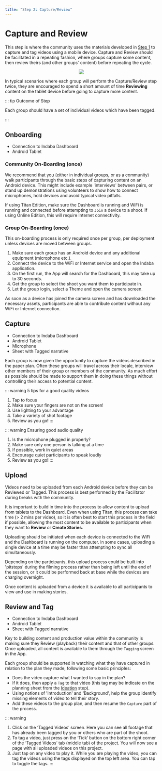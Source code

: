 ```yaml
---
title: "Step 2: Capture/Review"
---
```


<ReadTime />

<Steps :step="2"/>

# Capture and Review

<Leader>

This step is where the community uses the materials developed in [Step 1](/guide/ideation/) to capture and tag videos using a mobile device. Capture and Review should be facilitated in a repeating fashion, where groups capture some content, then review theirs (and other groups' content) before repeating the cycle.

<div style="text-align:center">
<img src="/imgs/capture.svg" />
</div>

In typical scenarios where each group will perform the Capture/Review step twice, they are encouraged to spend a short amount of time **Reviewing** content on the tablet device before going to capture more content. 

</Leader>

::: tip Outcome of Step

Each group should have a set of individual videos which have been tagged.

:::

<TimeGuide time="30 mins">

## Onboarding

</TimeGuide>

<Materials>

- Connection to Indaba Dashboard
- Android Tablet

</Materials>


### Community On-Boarding (once)

<App />

We recommend that you (either in individual groups, or as a community) walk participants through the basic steps of capturing content on an Android device. This might include example 'interviews' between pairs, or stand up demonstrations using volunteers to show how to connect microphones, hold devices and avoid typical video pitfalls.

<AdminRole title="Run the Dashboard">

If using Titan Edition, make sure the Dashboard is running and WiFi is running and connected before attempting to `Join` a device to a shoot. If using Online Edition, this will require Internet connectivity.

</AdminRole>

### Group On-Boarding (once)

<App />

This on-boarding process is only required once per group, per deployment unless devices are moved between groups.

1. Make sure each group has an Android device and any additional equipment (microphone etc.).
1. Connect the device to the WiFi or Internet service and open the Indaba application.
1. On the first run, the App will search for the Dashboard, this may take up to 30 seconds.
1. Get the group to select the shoot you want them to participate in.
1. Let the group login, select a Theme and open the camera screen.

As soon as a device has joined the camera screen and has downloaded the necessary assets, participants are able to contribute content without any WiFi or Internet connection.



<TimeGuide time="3-4 hours (over ~2 days)">

## Capture

</TimeGuide>

<Materials>

- Connection to Indaba Dashboard
- Android Tablet
- Microphone
- Sheet with Tagged narrative

</Materials>

<App />
<Paper />

Each group is now given the opportunity to capture the videos described in the paper plan. Often these groups will travel across their locale, interview other members of their group or members of the community. As much effort as possible should be made to support them in doing these things without controlling their access to potential content.

::: warning 5 tips for a good quality videos

1. Tap to focus
2. Make sure your fingers are not on the screen! 
3. Use lighting to your advantage
4. Take a variety of shot footage
5. Review as you go! 
:::

::: warning Ensuring good audio quality
1. Is the microphone plugged in properly? 
2. Make sure only one person is talking at a time 
3. If possible, work in quiet areas 
4. Encourage quiet participants to speak loudly 
5. Review as you go!
:::

<TimeGuide time="varies depending on content">

## Upload

</TimeGuide>

<App />
<Dashboard />

Videos need to be uploaded from each Android device before they can be Reviewed or Tagged. This process is best performed by the Facilitator during breaks with the community.

<AdminRole title="Uploading Content">

It is important to build in time into the process to allow content to upload from tablets to the Dashboard. Even when using Titan, this process can take time (> 2 mins per video), so it is often best to start this process in the field if possible, allowing the most content to be available to participants when they want to **Review** or **Create Stories**.

Uploading should be initiated when each device is connected to the WiFi and the Dashboard is running on the computer. In some cases, uploading a single device at a time may be faster than attempting to sync all simultaneously.

Depending on the participants, this upload process could be built into 'pitstops' during the filming process rather than being left until the end of the session, or it could be performed back at base while the devices are charging overnight.

Once content is uploaded from a device it is available to all participants to view and use in making stories.

</AdminRole>

<TimeGuide time="15 mins for each hour of capture ">

## Review and Tag

</TimeGuide>

<Materials>

- Connection to Indaba Dashboard
- Android Tablet
- Sheet with Tagged narrative

</Materials>

<App />
<Dashboard />
<Paper />

Key to building content and production value within the community is making sure they Review (playback) their content and that of other groups. Once uploaded, all content is available to them through the `Tagging` screen in the App.

Each group should be supported in watching what they have captured in relation to the plan they made, following some basic principles:

- Does the video capture what I wanted to say in the plan?
- If it does, then apply a `Tag` to that video (this tag may be indicate on the planning sheet from the [Ideation](/guide/ideation/) step).
- Using notions of 'Introduction' and 'Background', help the group identify missing elements of video to tell their story.
- Add these videos to the group plan, and then resume the `Capture` part of the process.







<!-- ### Tutorial: How to capture videos? 

1. Open the Indaba app

2. Click on the project name to which you want to contribute videos

3. Click on the ‘Camera’ button on the bottom right corner of the Captured Videos tab (first tab) 

4. Select a theme for your video

5. Select a template that best represents the shot type you want to use 

6. Capture your video by pressing the red record button on the right side. See this article for tips on capturing good quality video.

7. After you finish, you can review the video you just took in the ‘Captured Videos’ tab.  -->


<!-- ::: tip WiFi / 3G Connection Required

This step in the process requires that the tablets have a connection to the Indaba Dashboard. With Titan this means making sure your local WiFi is turned on, and the Indaba Titan application is running.

::: -->

<!-- ### Tutorial: How to review videos?  -->
::: warning
1. Click on the ‘Tagged Videos’ screen. Here you can see all footage that has already been tagged by you or others who are part of the shoot. 
2. To tag a video, just press on the ‘Tick’ button on the bottom right corner of the ‘Tagged Videos’ tab (middle tab) of the project. You will now see a page with all uploaded videos on this project. 
3. Just tap on any video to play it. While you are playing the video, you can tag the videos using the tags displayed on the top left area. You can tap to toggle the tags.
:::